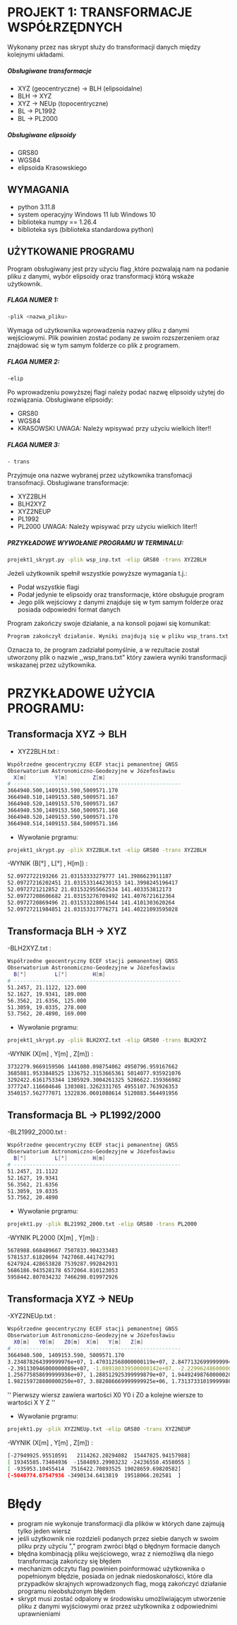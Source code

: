 # PROJEKT 1: TRANSFORMACJE WSPÓŁRZĘDNYCH 
Wykonany przez nas skrypt służy do transformacji danych między kolejnymi układami.

##### Obsługiwane transformacje 
- XYZ (geocentryczne) -> BLH (elipsoidalne) 
- BLH -> XYZ
- XYZ -> NEUp (topocentryczne) 
- BL -> PL1992 
- BL -> PL2000 

##### Obsługiwane elipsoidy 
- GRS80 
- WGS84 
- elipsoida Krasowskiego 

## WYMAGANIA 
 - python 3.11.8 
 - system operacyjny Windows 11 lub Windows 10 
 - biblioteka numpy == 1.26.4
 - biblioteka sys (biblioteka standardowa python)
 
## UŻYTKOWANIE PROGRAMU 
Program obsługiwany jest przy użyciu flag ,które pozwalają nam na podanie 
pliku z danymi, wybór elipsoidy oraz transformacji którą wskaże użytkownik.

##### FLAGA NUMER 1: 
```sh
-plik <nazwa_pliku>
```
Wymaga od użytkownika wprowadzenia nazwy pliku z danymi wejściowymi. Plik powinien zostać podany ze swoim rozszerzeniem oraz znajdować się w tym samym folderze co plik z programem.

##### FLAGA NUMER 2: 
```sh
-elip 
```
Po wprowadzeniu powyższej flagi należy podać nazwę elipsoidy użytej do rozwiązania.
Obsługiwane elipsoidy: 
- GRS80 
- WGS84 
- KRASOWSKI
UWAGA: Należy wpisywać przy użyciu wielkich liter!! 

##### FLAGA NUMER 3:
```sh
- trans
```
Przyjmuje ona nazwe wybranej przez użytkownika transfomacji transofmacji. 
Obsługiwane transformacje: 
- XYZ2BLH 
- BLH2XYZ 
- XYZ2NEUP 
- PL1992 
- PL2000
UWAGA: Należy wpisywać przy użyciu wielkich liter!!

##### PRZYKŁADOWE WYWOŁANIE PROGRAMU W TERMINALU: 
```sh
projekt1_skrypt.py -plik wsp_inp.txt -elip GRS80 -trans XYZ2BLH 
```

Jeżeli użytkownik spełnił wszystkie powyższe wymagania t.j.: 
- Podał wszystkie flagi 
- Podał jedynie te elipsoidy oraz transformacje, które obsługuje program 
- Jego plik wejściowy z danymi znajduje się w tym samym folderze oraz posiada odpowiedni format danych

Program zakończy swoje działanie, a na konsoli pojawi się komunikat: 
```python
Program zakończył działanie. Wyniki znajdują się w pliku wsp_trans.txt
```
Oznacza to, że program zadziałał pomyślnie, a w rezultacie został utworzony plik o nazwie ,,wsp_trans.txt" który zawiera wyniki transformacji wskazanej przez użytkownika.

# PRZYKŁADOWE UŻYCIA PROGRAMU: 

## Transformacja XYZ -> BLH

- XYZ2BLH.txt : 
```sh
Współrzedne geocentryczny ECEF stacji pemanentnej GNSS
Obserwatorium Astronomiczno-Geodezyjne w Józefosławiu
  X[m]         Y[m]        Z[m]
# -----------------------------------------------------
3664940.500,1409153.590,5009571.170
3664940.510,1409153.580,5009571.167
3664940.520,1409153.570,5009571.167
3664940.530,1409153.560,5009571.168
3664940.520,1409153.590,5009571.170
3664940.514,1409153.584,5009571.166
```
- Wywołanie prgramu: 
```sh
projekt1_skrypt.py -plik XYZ2BLH.txt -elip GRS80 -trans XYZ2BLH
```

-WYNIK (B[°] , L[°] , H[m]) : 
```sh
52.0972722193266 21.03153333279777 141.3986623911187 
52.09727216202451 21.031533144230153 141.3998245196417 
52.0972721212852 21.031532955662534 141.403353812173 
52.09727208606682 21.03153276709492 141.4076721612364 
52.0972720869496 21.031533228061544 141.4101303620264 
52.09727211984851 21.03153317776271 141.40221093595028 
```

## Transformacja BLH -> XYZ

-BLH2XYZ.txt : 
```sh
Współrzedne geocentryczny ECEF stacji pemanentnej GNSS
Obserwatorium Astronomiczno-Geodezyjne w Józefosławiu
  B[°]         L[°]        H[m]
# -----------------------------------------------------
51.2457, 21.1122, 123.000
52.1627, 19.9341, 189.000
56.3562, 21.6356, 125.000
51.3059, 19.0335, 278.000
53.7562, 20.4890, 169.000
```
- Wywołanie prgramu: 
```sh
projekt1_skrypt.py -plik BLH2XYZ.txt -elip GRS80 -trans BLH2XYZ
```

-WYNIK (X[m] , Y[m] , Z[m]) : 
```sh
3732279.9669159506 1441080.098754062 4950796.959167662 
3685881.9533848525 1336752.3153665361 5014077.935921076 
3292422.6161753344 1305929.3004261325 5286622.159366982 
3777247.116604646 1303081.3262331765 4955107.763926353 
3540157.562777071 1322836.0601088614 5120883.564491956 
```

## Transformacja BL -> PL1992/2000 
-BL21992_2000.txt :
```sh
Współrzedne geocentryczny ECEF stacji pemanentnej GNSS
Obserwatorium Astronomiczno-Geodezyjne w Józefosławiu
  B[°]         L[°]        H[m]
# -----------------------------------------------------
51.2457, 21.1122
52.1627, 19.9341
56.3562, 21.6356
51.3059, 19.0335
53.7562, 20.4890
```
- Wywołanie prgramu: 
```sh
projekt1.py -plik BL21992_2000.txt -elip GRS80 -trans PL2000
```
-WYNIK PL2000 (X[m] , Y[m]) : 
```sh
5678988.668489667 7507833.904233483 
5781537.61820694 7427068.441742791 
6247924.428653828 7539287.992842931 
5686186.943528178 6572064.810123053 
5958442.807034232 7466298.019972926  
```

## Transformacja XYZ -> NEUp

-XYZ2NEUp.txt : 
```sh
Współrzedne geocentryczny ECEF stacji pemanentnej GNSS
Obserwatorium Astronomiczno-Geodezyjne w Józefosławiu
  X0[m]   Y0[m]   Z0[m]  X[m]   Y[m]   Z[m]
# -----------------------------------------------------
3664940.500, 1409153.590, 5009571.170
3.234878264399999976e+07, 1.470312568000000119e+07, 2.847713269999999942e+04
-2.391130946000000089e+07, -1.089180339500000142e+07, -2.229962486000000034e+06
1.256775858699999936e+07, 1.288512925399999879e+07, 1.944924987600000203e+07
1.982159728800000250e+07, 3.882086669999999925e+06, 1.731373310199999809e+07
``` 
'' Pierwszy wiersz zawiera wartości X0 Y0 i Z0 a kolejne wiersze to wartości X Y Z ''

- Wywołanie prgramu: 
```sh
projekt1.py -plik XYZ2NEUp.txt -elip GRS80 -trans XYZ2NEUP
```

-WYNIK (X[m] , Y[m] , Z[m]) : 
```sh
[-27949925.95510591   2114262.20294082  15447825.94157988] 
[ 19345585.73404936  -1584893.29903232 -24236550.4558055 ] 
[ -935953.10455414  7516422.70893525 19028659.69820582] 
[-5040774.67547936 -3490134.6413819  19518066.202581  ] 
```

# Błędy 

- program nie wykonuje transformacji dla plików w których dane zajmują tylko jeden wiersz 
- jeśli użytkownik nie rozdzieli podanych przez siebie danych w swoim pliku przy użyciu "," program zwróci błąd o błędnym formacie danych
- błędna kombinacją pliku wejściowego, wraz z niemożliwą dla niego transformacją zakończy się błędem
- mechanizm odczytu flag powinien poinformować użytkownika o popełnionym błędzie, posiada on jednak niedoskonałości, które dla przypadków skrajnych wprowadzonych flag, mogą zakończyć działanie programu nieobsłużonym błędem
- skrypt musi zostać odpalony w środowisku umożliwiającym utworzenie pliku z danymi wyjściowymi oraz przez użytkownika z odpowiednimi uprawnieniami
